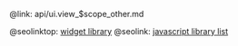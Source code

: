 @link: api/ui.view_$scope_other.md

@seolinktop: [widget library](https://webix.com)
@seolink: [javascript library list](https://webix.com/widget/list/)